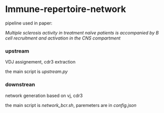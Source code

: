 # Immune-repertoire-network

pipeline used in paper:

*Multiple sclerosis activity in treatment naïve patients is accompanied by B cell recruitment and activation in the CNS compartment*

### upstream

VDJ assignement, cdr3 extraction

the main script is *upstream.py*

### downstrean

network generation based on vj, cdr3

the main script is *network_bcr.sh*, paremeters are in  *config.json* 




